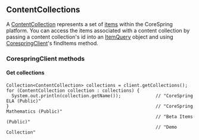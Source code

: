 ## ContentCollections

A [ContentCollection](/src/main/java/org/corespring/resource/ContentCollection.java) represents a set of
[items](/doc/resources/items.md) within the CoreSpring platform. You can access the items associated with a
content collection by passing a content collection's id into an [ItemQuery](/doc/resources/items.md#itemquery) object
and using [CorespringClient](/src/main/java/org/corespring/CorespringClient.java)'s findItems method.


### CorespringClient methods

#### Get collections

    Collection<ContentCollection> collections = client.getCollections();
    for (ContentCollection collection : collections) {
      System.out.println(collection.getName());             // "CoreSpring ELA (Public)"
    }                                                       // "CoreSpring Mathematics (Public)"
                                                            // "Beta Items (Public)"
                                                            // "Demo Collection"
